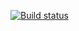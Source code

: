 [![Build status](https://ci.appveyor.com/api/projects/status/n680da29gtjk7ksk?svg=true)](https://ci.appveyor.com/project/Anfisa5/api)